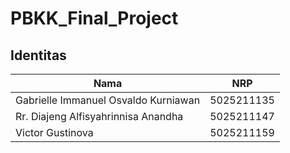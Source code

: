 # PBKK_Final_Project

## Identitas
| Nama | NRP |
|------------------|-----|
| Gabrielle Immanuel Osvaldo Kurniawan | 5025211135 |
| Rr. Diajeng Alfisyahrinnisa Anandha | 5025211147 |
| Victor Gustinova | 5025211159 |
